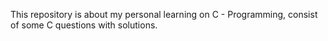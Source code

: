 This repository is about my personal learning on C - Programming, consist of some C questions with solutions.
